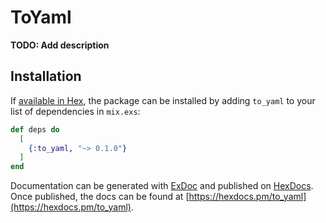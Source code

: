 # ToYaml

**TODO: Add description**

## Installation

If [available in Hex](https://hex.pm/docs/publish), the package can be installed
by adding `to_yaml` to your list of dependencies in `mix.exs`:

```elixir
def deps do
  [
    {:to_yaml, "~> 0.1.0"}
  ]
end
```

Documentation can be generated with [ExDoc](https://github.com/elixir-lang/ex_doc)
and published on [HexDocs](https://hexdocs.pm). Once published, the docs can
be found at [https://hexdocs.pm/to_yaml](https://hexdocs.pm/to_yaml).

